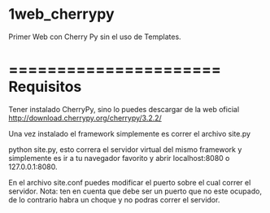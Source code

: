 1web_cherrypy
=============

Primer Web con Cherry Py sin el uso de Templates.

======================
      Requisitos      
======================

Tener instalado CherryPy, sino lo puedes
descargar de la web oficial http://download.cherrypy.org/cherrypy/3.2.2/

Una vez instalado el framework simplemente es correr el archivo site.py

python site.py, esto correra el servidor virtual del mismo framework y simplemente
es ir a tu navegador favorito y abrir localhost:8080 o 127.0.0.1:8080.

En el archivo site.conf puedes modificar el puerto sobre el cual correr el servidor.
Nota: ten en cuenta que debe ser un puerto que no este ocupado, de lo contrario habra un
choque y no podras correr el servidor.